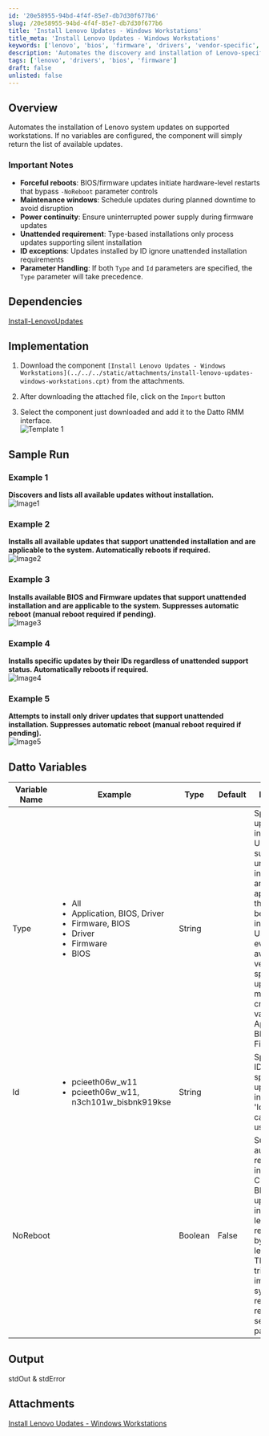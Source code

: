 ```yaml
---
id: '20e58955-94bd-4f4f-85e7-db7d30f677b6'
slug: /20e58955-94bd-4f4f-85e7-db7d30f677b6
title: 'Install Lenovo Updates - Windows Workstations'
title_meta: 'Install Lenovo Updates - Windows Workstations'
keywords: ['lenovo', 'bios', 'firmware', 'drivers', 'vendor-specific', 'driver-updates', 'lenovo-workstations']
description: 'Automates the discovery and installation of Lenovo-specific updates (BIOS, drivers, firmware, applications) on supported workstations.'
tags: ['lenovo', 'drivers', 'bios', 'firmware']
draft: false
unlisted: false
---
```


## Overview

Automates the installation of Lenovo system updates on supported workstations. If no variables are configured, the component will simply return the list of available updates.

### Important Notes

- **Forceful reboots**: BIOS/firmware updates initiate hardware-level restarts that bypass `-NoReboot` parameter controls
- **Maintenance windows**: Schedule updates during planned downtime to avoid disruption
- **Power continuity**: Ensure uninterrupted power supply during firmware updates
- **Unattended requirement**: Type-based installations only process updates supporting silent installation
- **ID exceptions**: Updates installed by ID ignore unattended installation requirements
- **Parameter Handling**: If both `Type` and `Id` parameters are specified, the `Type` parameter will take precedence.

## Dependencies

[Install-LenovoUpdates](/docs/3640e534-d089-4304-89ba-68d3bc113978)

## Implementation  

1. Download the component `[Install Lenovo Updates - Windows Workstations](../../../static/attachments/install-lenovo-updates-windows-workstations.cpt)` from the attachments.

2. After downloading the attached file, click on the `Import` button
3. Select the component just downloaded and add it to the Datto RMM interface.  
![Template 1](../../../static/img/docs/cad55427-9b06-47c0-b675-6b2fb974c1c4/template1.webp)  

## Sample Run

### Example 1

**Discovers and lists all available updates without installation.**  
![Image1](../../../static/img/docs/20e58955-94bd-4f4f-85e7-db7d30f677b6/image1.webp)

### Example 2

**Installs all available updates that support unattended installation and are applicable to the system. Automatically reboots if required.**  
![Image2](../../../static/img/docs/20e58955-94bd-4f4f-85e7-db7d30f677b6/image2.webp)

### Example 3

**Installs available BIOS and Firmware updates that support unattended installation and are applicable to the system. Suppresses automatic reboot (manual reboot required if pending).**  
![Image3](../../../static/img/docs/20e58955-94bd-4f4f-85e7-db7d30f677b6/image3.webp)

### Example 4

**Installs specific updates by their IDs regardless of unattended support status. Automatically reboots if required.**  
![Image4](../../../static/img/docs/20e58955-94bd-4f4f-85e7-db7d30f677b6/image4.webp)

### Example 5

**Attempts to install only driver updates that support unattended installation. Suppresses automatic reboot (manual reboot required if pending).**  
![Image5](../../../static/img/docs/20e58955-94bd-4f4f-85e7-db7d30f677b6/image5.webp)

## Datto Variables

| Variable Name | Example | Type | Default | Description |
| ------------- | ------- | ---- | ------- | ----------- |
| Type | <ul><li>All</li><li>Application, BIOS, Driver</li><li>Firmware, BIOS</li><li>Driver</li><li>Firmware</li><li>BIOS</li></ul> | String | | Specifies the update type to install. Updates must support unattended installation and be applicable to the system to be eligible for installation. Use 'All' for every available vendor-specific update that meets these criteria. Valid values: All, Application, BIOS, Driver, Firmware. | 
| Id | <ul><li>pcieeth06w_w11</li><li>pcieeth06w_w11, n3ch101w_bisbnk919kse</li></ul> | String | | Specifies the ID(s) of specific update(s) to install. Both 'Id' and 'Type' cannot be used together. |
| NoReboot | | Boolean | False | Suppresses automatic reboot after installation. Critical BIOS/firmware updates may initiate low-level hardware restarts that bypass OS-level controls. These can trigger immediate system reboots regardless of setting this parameter. |

## Output

stdOut & stdError

## Attachments

[Install Lenovo Updates - Windows Workstations](../../../static/attachments/install-lenovo-updates-windows-workstations.cpt)

